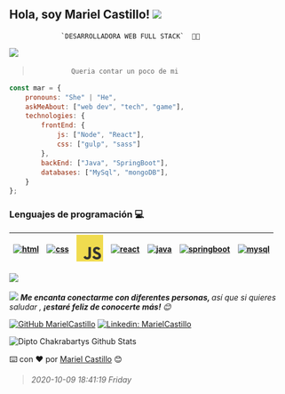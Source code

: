 <h2> Hola, soy Mariel Castillo! <img src="https://media.giphy.com/media/mGcNjsfWAjY5AEZNw6/giphy.gif" width="50"></h2>

                 `DESARROLLADORA WEB FULL STACK`  👨‍💻

![](https://media.giphy.com/media/L1R1tvI9svkIWwpVYr/giphy.gif)


   >               Queria contar un poco de mi

```javascript
const mar = {
    pronouns: "She" | "He",
    askMeAbout: ["web dev", "tech", "game"],
    technologies: {
        frontEnd: {
            js: ["Node", "React"],
            css: ["gulp", "sass"]
        },
        backEnd: ["Java", "SpringBoot"],
        databases: ["MySql", "mongoDB"],
    }
};
```


### Lenguajes de programación 💻

| [<img src="https://www.w3.org/html/logo/downloads/HTML5_Badge_256.png" alt="html" width="50">]() | [<img src="https://encrypted-tbn0.gstatic.com/images?q=tbn%3AANd9GcRUIOwYDIXCPqQKQft3okrXfvRhEV_ALEqv1w&usqp=CAU" alt="css" width="50">]()  | [<img src="https://raw.githubusercontent.com/github/explore/80688e429a7d4ef2fca1e82350fe8e3517d3494d/topics/javascript/javascript.png" alt="javascript" width="48">]()  |  [<img src="https://upload.wikimedia.org/wikipedia/commons/thumb/a/a7/React-icon.svg/1024px-React-icon.svg.png" alt="react" width="58">]() |   [<img src="https://qph.fs.quoracdn.net/main-qimg-c43424186b9c089b9aa1d64c7f1989c1.webp" alt="java" width="56">]() |  [<img src="https://encrypted-tbn0.gstatic.com/images?q=tbn%3AANd9GcR-I9OvCTfMtvDPYdBVGqKdv2zPItzf9n-99Q&usqp=CAU" alt="springboot" width="57">]() | [<img src="https://pbs.twimg.com/profile_images/1255113654049128448/J5Yt92WW_400x400.png" alt="mysql" width="58">]()
|---|---|---|---|---|---|---|


![](https://media.giphy.com/media/LmNwrBhejkK9EFP504/giphy.gif)


<img src = "https://media.giphy.com/media/LnQjpWaON8nhr21vNW/giphy.gif" width = "60"> <em> <b>Me encanta conectarme con diferentes personas, </b> así que si quieres saludar ,<b> ¡estaré feliz de conocerte más! </b> 😊 </em>

[![GitHub MarielCastillo](https://img.shields.io/github/followers/MarielCastillo?label=follow&style=social)](https://github.com/MarielCastillo) 
[![Linkedin: MarielCastillo](https://img.shields.io/badge/-MarielCastillo-blue?style=flat-square&logo=Linkedin&logoColor=white&link=https://www.linkedin.com/in/mariel-castillo-08980b18b/)](https://www.linkedin.com/in/mariel-castillo-08980b18b/)


![Dipto Chakrabartys Github Stats](https://github-readme-stats.vercel.app/api?username=MarielCastillo&show_icons=true_color=fff&icon_color=79ff97&text_color=9f9f9f&bg_color=151515)

⌨️ con ❤️ por [Mariel Castillo](https://github.com/MarielCastillo) 😊

> *2020-10-09 18:41:19 Friday*
